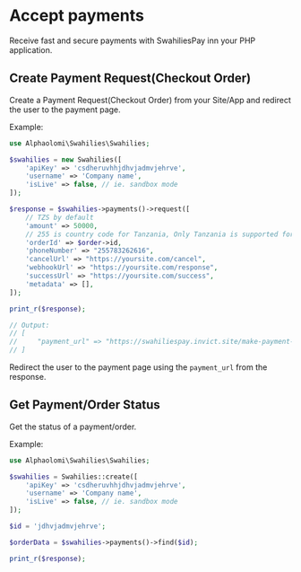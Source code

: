 # Accept payments

Receive fast and secure payments with SwahiliesPay inn your PHP application.

## Create Payment Request(Checkout Order)

Create a Payment Request(Checkout Order) from your Site/App and redirect the user to the payment page.

Example:
```php
use Alphaolomi\Swahilies\Swahilies;

$swahilies = new Swahilies([
    'apiKey' => 'csdheruvhhjdhvjadmvjehrve',
    'username' => 'Company name',
    'isLive' => false, // ie. sandbox mode
]);

$response = $swahilies->payments()->request([
    // TZS by default
    'amount' => 50000,
    // 255 is country code for Tanzania, Only Tanzania is supported for now
    'orderId' => $order->id,
    'phoneNumber' => "255783262616",
    'cancelUrl' => "https://yoursite.com/cancel",
    'webhookUrl' => "https://yoursite.com/response",
    'successUrl' => "https://yoursite.com/success",
    'metadata' => [],
]);

print_r($response);

// Output:
// [
//     "payment_url" => "https://swahiliespay.invict.site/make-payment-1.html?order=jdhvjadmvjehrve"
// ]
```

Redirect the user to the payment page using the `payment_url` from the response.

## Get Payment/Order Status

Get the status of a payment/order.

Example:
```php
use Alphaolomi\Swahilies\Swahilies;

$swahilies = Swahilies::create([
    'apiKey' => 'csdheruvhhjdhvjadmvjehrve',
    'username' => 'Company name',
    'isLive' => false, // ie. sandbox mode
]);

$id = 'jdhvjadmvjehrve'; 

$orderData = $swahilies->payments()->find($id);

print_r($response);
```
